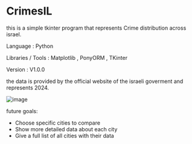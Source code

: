 # CrimesIL
this is a simple tkinter program that represents Crime distribution across israel.

Language : Python

Libraries / Tools : Matplotlib , PonyORM , TKinter

Version : V1.0.0

the data is provided by the official website of the israeli goverment and represents 2024.

![image](https://github.com/user-attachments/assets/f1d89fc7-9a81-4ab4-9151-e6f48462815c)

future goals:
* Choose specific cities to compare
* Show more detailed data about each city
* Give a full list of all cities with their data
  

